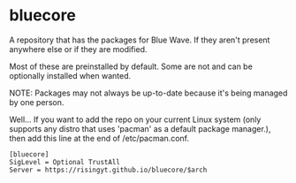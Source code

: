 # bluecore
A repository that has the packages for Blue Wave. If they aren't present anywhere else or if they are modified.

Most of these are preinstalled by default. Some are not and can be optionally installed when wanted.

NOTE: Packages may not always be up-to-date because it's being managed by one person. 

Well... If you want to add the repo on your current Linux system (only supports any distro that uses 'pacman' as a default package manager.), then add this line at the end of /etc/pacman.conf.

```
[bluecore]
SigLevel = Optional TrustAll
Server = https://risingyt.github.io/bluecore/$arch
```
